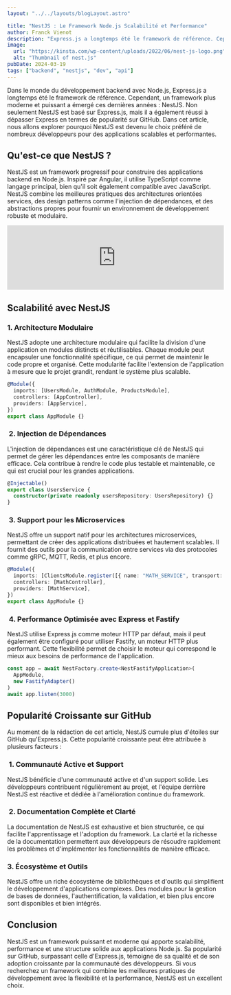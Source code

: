 ```yaml
---
layout: "../../layouts/blogLayout.astro"

title: "NestJS : Le Framework Node.js Scalabilité et Performance"
author: Franck Vienot
description: "Express.js a longtemps été le framework de référence. Cependant, un framework plus moderne et puissant s'est fortement développé ces dernières années : NestJS."
image:
  url: "https://kinsta.com/wp-content/uploads/2022/06/nest-js-logo.png"
  alt: "Thumbnail of nest.js"
pubDate: 2024-03-19
tags: ["backend", "nestjs", "dev", "api"]
---
```


Dans le monde du développement backend avec Node.js, Express.js a longtemps été le framework de référence. Cependant, un framework plus moderne et puissant a émergé ces dernières années : NestJS. Non seulement NestJS est basé sur Express.js, mais il a également réussi à dépasser Express en termes de popularité sur GitHub. Dans cet article, nous allons explorer pourquoi NestJS est devenu le choix préféré de nombreux développeurs pour des applications scalables et performantes.

## Qu'est-ce que NestJS ?

NestJS est un framework progressif pour construire des applications backend en Node.js. Inspiré par Angular, il utilise TypeScript comme langage principal, bien qu'il soit également compatible avec JavaScript. NestJS combine les meilleures pratiques des architectures orientées services, des design patterns comme l'injection de dépendances, et des abstractions propres pour fournir un environnement de développement robuste et modulaire.

<!-- markdownlint-disable-next-line MD033 -->
<iframe width="100%" src="https://www.youtube.com/embed/0M8AYU_hPas?si=8ALt94sB_nqf5tFE" title="YouTube video player" frameborder="0" allow="accelerometer; autoplay; clipboard-write; encrypted-media; gyroscope; picture-in-picture; web-share" referrerpolicy="strict-origin-when-cross-origin" allowfullscreen></iframe>

## Scalabilité avec NestJS

### 1. Architecture Modulaire

NestJS adopte une architecture modulaire qui facilite la division d'une application en modules distincts et réutilisables. Chaque module peut encapsuler une fonctionnalité spécifique, ce qui permet de maintenir le code propre et organisé. Cette modularité facilite l'extension de l'application à mesure que le projet grandit, rendant le système plus scalable.

```typescript
@Module({
  imports: [UsersModule, AuthModule, ProductsModule],
  controllers: [AppController],
  providers: [AppService],
})
export class AppModule {}
```

###  2. Injection de Dépendances

L'injection de dépendances est une caractéristique clé de NestJS qui permet de gérer les dépendances entre les composants de manière efficace. Cela contribue à rendre le code plus testable et maintenable, ce qui est crucial pour les grandes applications.

```typescript
@Injectable()
export class UsersService {
  constructor(private readonly usersRepository: UsersRepository) {}
}
```

###  3. Support pour les Microservices

NestJS offre un support natif pour les architectures microservices, permettant de créer des applications distribuées et hautement scalables. Il fournit des outils pour la communication entre services via des protocoles comme gRPC, MQTT, Redis, et plus encore.

```typescript
@Module({
  imports: [ClientsModule.register([{ name: "MATH_SERVICE", transport: Transport.TCP }])],
  controllers: [MathController],
  providers: [MathService],
})
export class AppModule {}
```

###  4. Performance Optimisée avec Express et Fastify

NestJS utilise Express.js comme moteur HTTP par défaut, mais il peut également être configuré pour utiliser Fastify, un moteur HTTP plus performant. Cette flexibilité permet de choisir le moteur qui correspond le mieux aux besoins de performance de l'application.

```typescript
const app = await NestFactory.create<NestFastifyApplication>(
  AppModule,
  new FastifyAdapter()
)
await app.listen(3000)
```

## Popularité Croissante sur GitHub

Au moment de la rédaction de cet article, NestJS cumule plus d'étoiles sur GitHub qu'Express.js. Cette popularité croissante peut être attribuée à plusieurs facteurs :

###  1. Communauté Active et Support

NestJS bénéficie d'une communauté active et d'un support solide. Les développeurs contribuent régulièrement au projet, et l'équipe derrière NestJS est réactive et dédiée à l'amélioration continue du framework.

###  2. Documentation Complète et Clarté

La documentation de NestJS est exhaustive et bien structurée, ce qui facilite l'apprentissage et l'adoption du framework. La clarté et la richesse de la documentation permettent aux développeurs de résoudre rapidement les problèmes et d'implémenter les fonctionnalités de manière efficace.

### 3. Écosystème et Outils

NestJS offre un riche écosystème de bibliothèques et d'outils qui simplifient le développement d'applications complexes. Des modules pour la gestion de bases de données, l'authentification, la validation, et bien plus encore sont disponibles et bien intégrés.

## Conclusion

NestJS est un framework puissant et moderne qui apporte scalabilité, performance et une structure solide aux applications Node.js. Sa popularité sur GitHub, surpassant celle d'Express.js, témoigne de sa qualité et de son adoption croissante par la communauté des développeurs. Si vous recherchez un framework qui combine les meilleures pratiques de développement avec la flexibilité et la performance, NestJS est un excellent choix.
